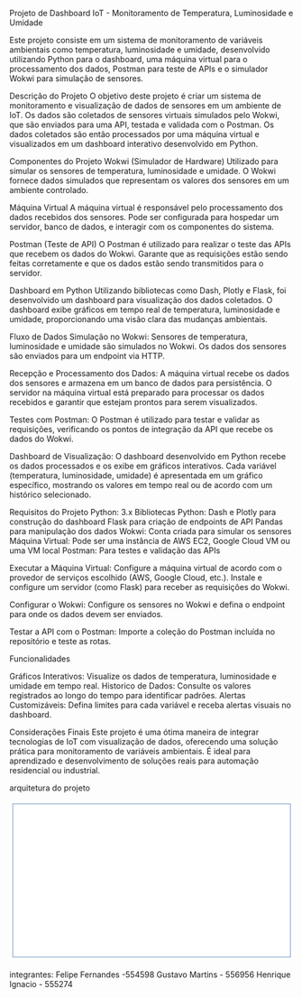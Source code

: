 Projeto de Dashboard IoT - Monitoramento de Temperatura, Luminosidade e Umidade 

Este projeto consiste em um sistema de monitoramento de variáveis ambientais como temperatura, luminosidade e umidade, desenvolvido utilizando Python para o dashboard, uma máquina virtual para o processamento dos dados, Postman para teste de APIs e o simulador Wokwi para simulação de sensores. 

Descrição do Projeto 
O objetivo deste projeto é criar um sistema de monitoramento e visualização de dados de sensores em um ambiente de IoT. Os dados são coletados de sensores virtuais simulados pelo Wokwi, que são enviados para uma API, testada e validada com o Postman. Os dados coletados são então processados por uma máquina virtual e visualizados em um dashboard interativo desenvolvido em Python. 

Componentes do Projeto 
Wokwi (Simulador de Hardware) 
Utilizado para simular os sensores de temperatura, luminosidade e umidade. 
O Wokwi fornece dados simulados que representam os valores dos sensores em um ambiente controlado. 

Máquina Virtual 
A máquina virtual é responsável pelo processamento dos dados recebidos dos sensores. 
Pode ser configurada para hospedar um servidor, banco de dados, e interagir com os componentes do sistema. 

Postman (Teste de API) 
O Postman é utilizado para realizar o teste das APIs que recebem os dados do Wokwi. 
Garante que as requisições estão sendo feitas corretamente e que os dados estão sendo transmitidos para o servidor. 

Dashboard em Python 
Utilizando bibliotecas como Dash, Plotly e Flask, foi desenvolvido um dashboard para visualização dos dados coletados. 
O dashboard exibe gráficos em tempo real de temperatura, luminosidade e umidade, proporcionando uma visão clara das mudanças ambientais. 

Fluxo de Dados 
Simulação no Wokwi: 
Sensores de temperatura, luminosidade e umidade são simulados no Wokwi. 
Os dados dos sensores são enviados para um endpoint via HTTP. 

Recepção e Processamento dos Dados: 
A máquina virtual recebe os dados dos sensores e armazena em um banco de dados para persistência. 
O servidor na máquina virtual está preparado para processar os dados recebidos e garantir que estejam prontos para serem visualizados. 

Testes com Postman: 
O Postman é utilizado para testar e validar as requisições, verificando os pontos de integração da API que recebe os dados do Wokwi. 

Dashboard de Visualização: 
O dashboard desenvolvido em Python recebe os dados processados e os exibe em gráficos interativos. 
Cada variável (temperatura, luminosidade, umidade) é apresentada em um gráfico específico, mostrando os valores em tempo real ou de acordo com um histórico selecionado. 

Requisitos do Projeto 
Python: 3.x 
Bibliotecas Python: 
Dash e Plotly para construção do dashboard 
Flask para criação de endpoints de API 
Pandas para manipulação dos dados
Wokwi: Conta criada para simular os sensores 
Máquina Virtual: Pode ser uma instância de AWS EC2, Google Cloud VM ou uma VM local 
Postman: Para testes e validação das APIs 

Executar a Máquina Virtual: 
Configure a máquina virtual de acordo com o provedor de serviços escolhido (AWS, Google Cloud, etc.). 
Instale e configure um servidor (como Flask) para receber as requisições do Wokwi. 

Configurar o Wokwi: 
Configure os sensores no Wokwi e defina o endpoint para onde os dados devem ser enviados. 

Testar a API com o Postman: 
Importe a coleção do Postman incluída no repositório e teste as rotas. 

Funcionalidades 

Gráficos Interativos: Visualize os dados de temperatura, luminosidade e umidade em tempo real. 
Historico de Dados: Consulte os valores registrados ao longo do tempo para identificar padrões. 
Alertas Customizáveis: Defina limites para cada variável e receba alertas visuais no dashboard. 

Considerações Finais 
Este projeto é uma ótima maneira de integrar tecnologias de IoT com visualização de dados, oferecendo uma solução prática para monitoramento de variáveis ambientais. É ideal para aprendizado e desenvolvimento de soluções reais para automação residencial ou industrial. 

arquitetura do projeto



![alt text](image.png)

integrantes:
Felipe Fernandes -554598
Gustavo Martins - 556956
Henrique Ignacio - 555274